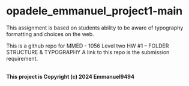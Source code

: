 # opadele_emmanuel_project1-main
This assignment is based on students ability to be aware of  typography formatting and choices  on the web.


This is a github repo for MMED - 1056 Level two
HW #1 – FOLDER STRUCTURE & TYPOGRAPHY 
A link to this repo is the submission requirement. 









<br>
<b>This project is Copyright (c) 2024 Emmanuel9494</b>
